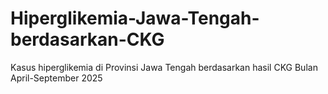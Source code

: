 # Hiperglikemia-Jawa-Tengah-berdasarkan-CKG
Kasus hiperglikemia di Provinsi Jawa Tengah berdasarkan hasil CKG Bulan April-September 2025
